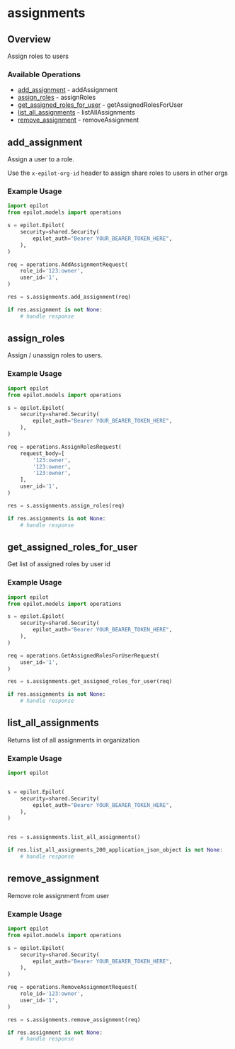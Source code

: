 # assignments

## Overview

Assign roles to users

### Available Operations

* [add_assignment](#add_assignment) - addAssignment
* [assign_roles](#assign_roles) - assignRoles
* [get_assigned_roles_for_user](#get_assigned_roles_for_user) - getAssignedRolesForUser
* [list_all_assignments](#list_all_assignments) - listAllAssignments
* [remove_assignment](#remove_assignment) - removeAssignment

## add_assignment

Assign a user to a role.

Use the `x-epilot-org-id` header to assign share roles to users in other orgs


### Example Usage

```python
import epilot
from epilot.models import operations

s = epilot.Epilot(
    security=shared.Security(
        epilot_auth="Bearer YOUR_BEARER_TOKEN_HERE",
    ),
)

req = operations.AddAssignmentRequest(
    role_id='123:owner',
    user_id='1',
)

res = s.assignments.add_assignment(req)

if res.assignment is not None:
    # handle response
```

## assign_roles

Assign / unassign roles to users.

### Example Usage

```python
import epilot
from epilot.models import operations

s = epilot.Epilot(
    security=shared.Security(
        epilot_auth="Bearer YOUR_BEARER_TOKEN_HERE",
    ),
)

req = operations.AssignRolesRequest(
    request_body=[
        '123:owner',
        '123:owner',
        '123:owner',
    ],
    user_id='1',
)

res = s.assignments.assign_roles(req)

if res.assignments is not None:
    # handle response
```

## get_assigned_roles_for_user

Get list of assigned roles by user id

### Example Usage

```python
import epilot
from epilot.models import operations

s = epilot.Epilot(
    security=shared.Security(
        epilot_auth="Bearer YOUR_BEARER_TOKEN_HERE",
    ),
)

req = operations.GetAssignedRolesForUserRequest(
    user_id='1',
)

res = s.assignments.get_assigned_roles_for_user(req)

if res.assignments is not None:
    # handle response
```

## list_all_assignments

Returns list of all assignments in organization

### Example Usage

```python
import epilot


s = epilot.Epilot(
    security=shared.Security(
        epilot_auth="Bearer YOUR_BEARER_TOKEN_HERE",
    ),
)


res = s.assignments.list_all_assignments()

if res.list_all_assignments_200_application_json_object is not None:
    # handle response
```

## remove_assignment

Remove role assignment from user

### Example Usage

```python
import epilot
from epilot.models import operations

s = epilot.Epilot(
    security=shared.Security(
        epilot_auth="Bearer YOUR_BEARER_TOKEN_HERE",
    ),
)

req = operations.RemoveAssignmentRequest(
    role_id='123:owner',
    user_id='1',
)

res = s.assignments.remove_assignment(req)

if res.assignment is not None:
    # handle response
```
